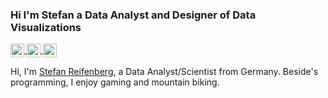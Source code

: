 ### Hi I'm Stefan a Data Analyst and Designer of Data Visualizations

<a href="https://twitter.com/Reyfenberg">
  <img align="center" alt="Stefan Twitter" width="22px" src="https://cdn.jsdelivr.net/npm/simple-icons@v3/icons/twitter.svg" />
</a>
<a href="https://www.linkedin.com/in/stefan-reifenberg-5648bab2/">
  <img align="center" alt="Stefan's LinkdeIN" width="22px" src="https://cdn.jsdelivr.net/npm/simple-icons@v3/icons/linkedin.svg" />
</a>

<a href="https://www.instagram.com/reyfenberg/">
  <img align="center" alt="Stefan's Instagram" width="22px" src="https://cdn.jsdelivr.net/npm/simple-icons@v3/icons/instagram.svg" />
</a>


Hi, I'm [Stefan Reifenberg](https:reifenberg.info), a Data Analyst/Scientist from Germany. Beside's programming, I enjoy gaming and mountain biking.
